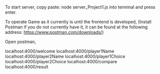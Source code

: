 To start server, copy paste: node server_Project1.js into terminal and press enter.

 To operate Game as it currently is until the frontend is developed, 
 (Install Postman if you do not currently have it, it can be found at the following address:  https://www.postman.com/downloads/)
 
 
 Open postman, 

 localhost:4000/welcome
 localhost:4000/player1Name
 localhost:4000/player2Name
 localhost:4000/player1Choice
 localhost:4000/player2Choice
 localhost:4000/compare
 localhost:4000/result
 